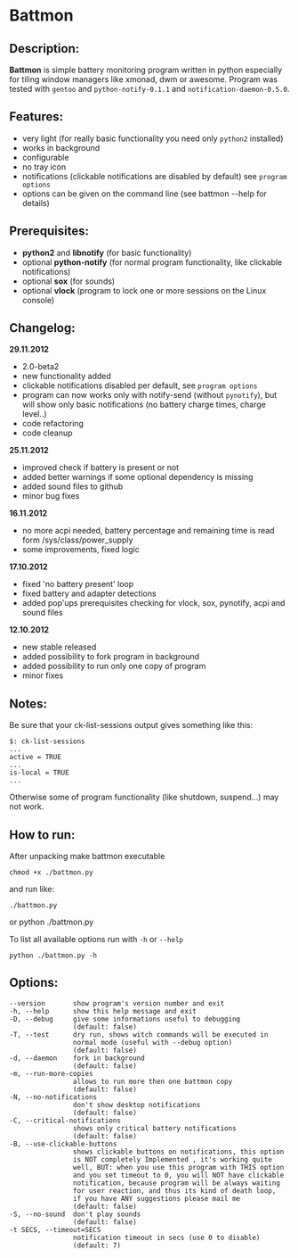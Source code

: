 # Battmon

## Description:
**Battmon** is simple battery monitoring program written in python especially for tiling window managers like xmonad, dwm or awesome.
Program was tested with `gentoo` and `python-notify-0.1.1` and `notification-daemon-0.5.0`.

## Features:
* very light (for really basic functionality you need only `python2` installed)
* works in background
* configurable
* no tray icon
* notifications (clickable notifications are disabled by default) see `program options`
* options can be given on the command line (see battmon --help for details)

## Prerequisites:
* **python2** and **libnotify** (for basic functionality)
* optional **python-notify** (for normal program functionality, like clickable notifications)
* optional **sox** (for sounds)
* optional **vlock** (program to lock one or more sessions on the Linux console)

## Changelog:
**29.11.2012**
* 2.0-beta2
* new functionality added
* clickable notifications disabled per default, see `program options`
* program can now works only with notify-send (without `pynotify`), but will show only basic notifications (no battery charge times, charge level..)
* code refactoring
* code cleanup

**25.11.2012**
* improved check if battery is present or not
* added better warnings if some optional dependency is missing
* added sound files to github
* minor bug fixes

**16.11.2012**
* no more acpi needed, battery percentage and remaining time is read form /sys/class/power_supply
* some improvements, fixed logic

**17.10.2012**
* fixed 'no battery present' loop
* fixed battery and adapter detections
* added pop'ups prerequisites checking for vlock, sox, pynotify, acpi and sound files
  
**12.10.2012**
* new stable released
* added possibility to fork program in background
* added possibility to run only one copy of program
* minor fixes

## Notes:
Be sure that your ck-list-sessions output gives something like this:
 
	$: ck-list-sessions
   	...
   	active = TRUE
   	...
   	is-local = TRUE
   	...
   	
Otherwise some of program functionality (like shutdown, suspend...) may not work.

## How to run:
After unpacking make battmon executable
	
	chmod +x ./battmon.py

and run like:

	./battmon.py 

or
	python ./battmon.py

To list all available options run with `-h` or `--help`
	
	python ./battmon.py -h

## Options:

	--version       show program's version number and exit
  	-h, --help      show this help message and exit
  	-D, --debug     give some informations useful to debugging 
  					(default: false)
  	-T, --test		dry run, shows witch commands will be executed in
                    normal mode (useful with --debug option) 
                    (default: false)
  	-d, --daemon	fork in background
  					(default: false)
	-m, --run-more-copies 
					allows to run more then one battmon copy
                    (default: false)
  	-N, --no-notifications	
  					don't show desktop notifications 
  					(default: false)
	-C, --critical-notifications
					shows only critical battery notifications 
					(default: false)
	-B, --use-clickable-buttons
					shows clickable buttons on notifications, this option
                    is NOT completely Implemented , it's working quite
                    well, BUT: when you use this program with THIS option
                    and you set timeout to 0, you will NOT have clickable
                    notification, because program will be always waiting  
                    for user reaction, and thus its kind of death loop, 
                    if you have ANY suggestions please mail me 
                    (default: false)
	-S, --no-sound	don't play sounds 
  					(default: false)
  	-t SECS, --timeout=SECS	
  					notification timeout in secs (use 0 to disable)
                    (default: 7)
	
